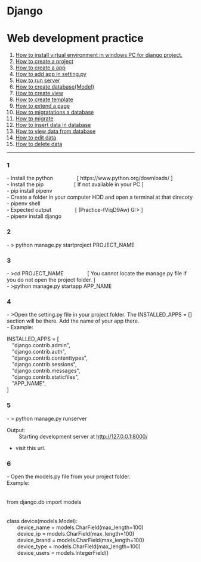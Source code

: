 # Django
# Web development practice
1. <a href="#section1">How to install virtual environment in windows PC for django project.</a>
2. <a href="#section2">How to create a project</a>
3. <a href="#section3">How to create a app</a>
4. <a href="#section4">How to add app in setting.py</a>
5. <a href="#section5">How to run server</a>
6. <a href="#section6">How to create database{Model}</a>
7. <a href="#section7">How to create view</a>
8. <a href="#section8">How to create template</a>
9. <a href="#section9">How to extend a page</a>
10. <a href="#section10">How to migratations a database</a>
11. <a href="#section11">How tp migrate</a>
12. <a href="#section12">How to insert data in database</a>
13. <a href="#section13">How to view data from database</a>
14. <a href="#section14">How to edit data</a>
15. <a href="#section15">How to delete data</a>

<hr>
<h3>1</h3>
<span id="section1">
  - Install the python     &emsp;&emsp;&emsp;&emsp; [ https://www.python.org/downloads/ ] <br>
  - Install the pip        &emsp;&emsp;&emsp; &emsp;&emsp; [ If not available in your PC ]<br>
  - pip install pipenv<br>
  - Create a folder in your computer HDD and open a terminal at that direcoty<br>
  - pipenv shell<br>
  - Expected output       &emsp;&emsp;&emsp;&emsp; [ (Practice-fViqD9Aw) G:> ]<br>
  - pipenv install django<br>
</span>
<h3>2</h3>
<span id="section2">
  - > python manage.py startproject PROJECT_NAME
<span">

<h3>3</h3>
<span id="section3">
  - >cd PROJECT_NAME         &emsp;&emsp;&emsp;&emsp; [ You cannot locate the manage.py file if you do not open the project folder. ] <br>
  - >python manage.py startapp APP_NAME
<span">

<h3>4</h3>
<span id="section4">
  - >Open the setting.py file in your project folder. The INSTALLED_APPS = [] section will be there. Add the name of your app there.<br>
  - Example:
  
  INSTALLED_APPS = [ <br>
    &emsp;"django.contrib.admin",<br>
    &emsp;"django.contrib.auth",<br>
    &emsp;"django.contrib.contenttypes",<br>
    &emsp;"django.contrib.sessions",<br>
    &emsp;"django.contrib.messages",<br>
    &emsp;"django.contrib.staticfiles",<br>
    &emsp;"APP_NAME",<br>
]
<span>

<h3>5</h3>

<span id="section5">
  - > python manage.py runserver

  Output:<br>
  &emsp;&emsp; Starting development server at http://127.0.0.1:8000/<br>
  - visit this url.<br>
<span>

<h3>6</h3>
<span id="section6">
  - Open the models.py file from your project folder.<br>
  Example:<br><br><br>
  from django.db import models <br><br><br>
  class device(models.Model):<br>
    &emsp;&emsp;device_name = models.CharField(max_length=100)<br>
    &emsp;&emsp;device_ip = models.CharField(max_length=100)<br>
    &emsp;&emsp;device_brand = models.CharField(max_length=100)<br>
    &emsp;&emsp;device_type = models.CharField(max_length=100)<br>
    &emsp;&emsp;device_users = models.IntegerField()<br>
  
<span>
